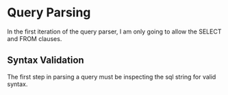 # Query Parsing

In the first iteration of the query parser, I am only going to allow the SELECT and FROM clauses.

## Syntax Validation

The first step in parsing a query must be inspecting the sql string for valid syntax.